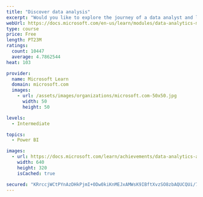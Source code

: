 ```yaml
---
title: "Discover data analysis"
excerpt: "Would you like to explore the journey of a data analyst and learn how a data analyst tells a story with data? In this module, you will explore the different roles in data and learn the different tasks of a data analyst."
webUrl: https://docs.microsoft.com/en-us/learn/modules/data-analytics-microsoft/
type: course
price: Free
length: PT23M
ratings:
  count: 10447
  average: 4.7862544
heat: 103

provider:
  name: Microsoft Learn
  domain: microsoft.com
  images:
    - url: /assets/images/organizations/microsoft.com-50x50.jpg
      width: 50
      height: 50

levels:
  - Intermediate

topics:
  - Power BI

images:
  - url: https://docs.microsoft.com/learn/achievements/data-analytics-and-microsoft-social.png
    width: 640
    height: 320
    isCached: true

secured: "KRrccjWCtPYnAzDHkPjmI+0Dw0kiKnMEJxAMWsK9IBftXvzSO8zbAQUCQUi/7TtoYxnn9CoeZLLY0ryM+/HUISwAuvNjzpDegz6+uWAKrjMplSSzNa9BQomQEa+Ivndi1EVZB1kbwUdcLYf0IKFTeR/fFL1Gt1lB8MK9pfGzOi9N4EFBZSagGLGHWVRDL2ePJ3eZAs6tOTuT+h6gbiuCgjcj9Pil+5uitoh2MoTWLfPK2kVVvFRMcmvaU+FGDff7/OcedL8t+aIjFVIXIKaJgEh78YbAciQ6NEi2W2uchDDDDR8o/2Vj8PsmRqYKRkDTqWpjKLBC3n4BeEyqrg55S0c9faHpZmlwbEBjlTfL2V1x5w49GS7W51fr0NCGiHvDfZ6I+LYJZwUyysMCfJ02mw1WHqjtzggz7NIzlz1ZtcY=;TTa25pDWqP63k0SCrnwi9Q=="
---
```


